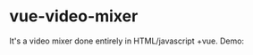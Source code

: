 # vue-video-mixer
It's a video mixer done entirely in HTML/javascript +vue. Demo:

<script async src="//jsfiddle.net/mkolany/0j5g74rx/embed/result/"></script>
